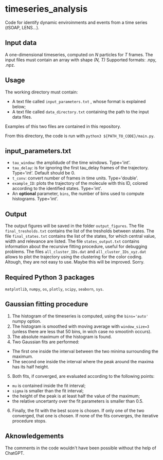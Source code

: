 # timeseries_analysis
Code for identify dynamic enviroinments and events from a time series 
(*t*SOAP, LENS...). 

## Input data
A one-dimensional timeseries, computed on *N* particles for *T* frames. The input files must contain an array with shape *(N, T)* Supported formats: .npy, .npz.

## Usage
The working directory must contain:
* A text file called `input_parameters.txt` , whose format is explained below;
* A text file called `data_directory.txt` containing the path to the input data files.

Examples of this two files are contained in this repository. 

From this directory, the code is run with `python3 ${PATH_TO_CODE}/main.py`. 

## input_parameters.txt
* `tau_window`: the amplidude of the time windows. Type='int'. 
* `tau_delay`: is for ignoring the first tau_delay frames of the trajectory. Type='int'. Default should be 0. 
* `t_conv`: convert number of frames in time units. Type='double'. 
* `example_ID`: plots the trajectory of the molecule with this ID, colored according to the identified states. Type='int'. 
* An **optional** parameter, `bins`, the number of bins used to compute histograms. Type='int'. 

## Output
The output figures will be saved in the folder `output_figures`. The file `final_tresholds.txt` contains the list of the tresholds between states. The file `final_states.txt` contains the list of the states, for which central value, width and relevance are listed. The file `states_output.txt` contains information about the recursive fitting procedure, useful for debugging problems. The files `all_cluster_IDs.dat` and `all_cluster_IDs_xyz.dat` allows to plot the trajectory using the clustering for the color coding. Altough, they are not easy to use. Maybe this will be improved. Sorry. 

## Required Python 3 packages
`matplotlib`, `numpy`, `os`, `plotly`, `scipy`, `seaborn`, `sys`. 

## Gaussian fitting procedure
1. The histogram of the timeseries is computed, using the `bins='auto'` numpy option. 
2. The histogram is smoothed with moving average with `window_size=3` (unless there are less that 50 bins, in wich case no smootinh occurs). 
3. The absolute maximum of the histogram is found. 
4. Two Gaussian fits are performed:
 * The first one inside the interval between the two minima surrounding the maximum. 
 * The second one inside the interval where the peak around the maxima has its half height. 
5. Both fits, if converged, are evaluated according to the following points:
 * `mu` is contained inside the fit interval;
 * `sigma` is smaller than the fit interval;
 * the height of the peak is at least half the value of the maximum;
 * the relative uncertanty over the fit parameters is smaller than 0.5.
6. Finally, the fit with the best score is chosen. If only one of the two converged, that one is chosen. If none of the fits converges, the iterative procedure stops. 

## Aknowledgements
The comments in the code wouldn't have been possible without the help of ChatGPT. 